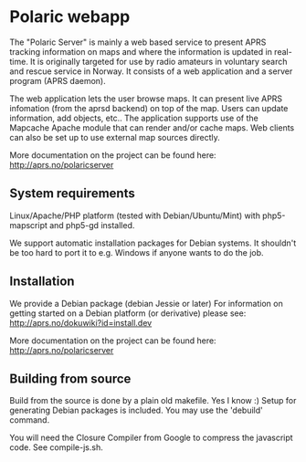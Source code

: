 # Polaric webapp

The "Polaric Server" is mainly a web based service to present APRS tracking information on maps and where the information is updated in real-time. It is originally targeted for use by radio amateurs in voluntary search and rescue service in Norway. It consists of a web application and a server 
program (APRS daemon). 

The web application lets the user browse maps. It can present live APRS infomation (from the aprsd backend) on top of the map. Users can update information, add objects, etc.. The application supports use of the Mapcache Apache module that can render and/or cache maps. Web clients can also be set up to use external map sources directly. 

More documentation on the project can be found here: 
http://aprs.no/polaricserver

## System requirements

Linux/Apache/PHP platform (tested with Debian/Ubuntu/Mint) with
php5-mapscript and php5-gd installed.

We support automatic installation packages for Debian systems. It shouldn't be too hard to port it to e.g. Windows if anyone wants to do the job. 
 
## Installation

We provide a Debian package (debian Jessie or later) For information on getting 
started on a Debian platform (or derivative) please see: 
http://aprs.no/dokuwiki?id=install.dev

More documentation on the project can be found here: 
http://aprs.no/polaricserver

## Building from source 

Build from the source is done by a plain old makefile. Yes I know :)
Setup for generating Debian packages is included. You may use the 'debuild' 
command.

You will need the Closure Compiler from Google to compress the javascript 
code. See compile-js.sh. 

